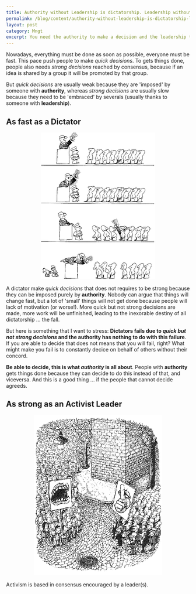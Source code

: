 ```yaml
---
title: Authority without Leadership is dictatorship. Leadership without Authority is activism
permalink: /blog/content/authority-without-leadership-is-dictatorship-leadership-without-authority-is-activism
layout: post
category: Mngt
excerpt: You need the authority to make a decision and the leadership to make it last
---
```


Nowadays, everything must be done as soon as possible, everyone must be fast. This pace push people to make *quick decisions*. To gets things done, people also needs *strong decisions* reached by consensus, because if an idea is shared by a group it will be promoted by that group. 

But *quick decisions* are usually weak because they are 'imposed' by someone with **authority**, whereas *strong decisions* are usually slow because they need to be 'embraced' by severals (usually thanks to someone with **leadership**).

## As fast as a Dictator
<p align="center" >
  <img src="/img/quino-autoridad.png" style="border:1"/>
</p>

A dictator make *quick decisions* that does not requires to be strong because they can be imposed purely by **authority**. Nobody can argue that things will change fast, but a lot of 'small' things will not get done because people will lack of motivation (or worse!). More quick but not strong decisions are made, more work will be unfinished, leading to the inexorable destiny of all dictatorship ... the fall.

But here is something that I want to stress: **Dictators fails due to *quick but not strong decisions* and the authority has nothing to do with this failure**. If you are able to decide that does not means that you will fail, right? What might make you fail is to constantly decice on behalf of others without their concord.

**Be able to decide, this is what *authority* is all about**. People with **authority** gets things done because they can decide to do this instead of that, and viceversa. And this is a good thing ... if the people that cannot decide agreeds.

## As strong as an Activist Leader
<p align="center" >
  <img src="/img/quino-liderazgo.png" style="border:1"/>
</p>

Activism is based in consensus encouraged by a leader(s).